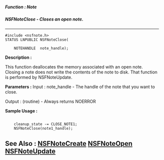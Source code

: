 ##### Function : Note
##### NSFNoteClose - Closes an open note.
---
```
#include <nsfnote.h>
STATUS LNPUBLIC NSFNoteClose(

	NOTEHANDLE  note_handle);
```
**Description :**

This function deallocates the memory associated with an open note.  Closing a 
note does not write the contents of the note to disk. That function is 
performed by NSFNoteUpdate.

**Parameters :**
Input :
note_handle  -  The handle of the note that you want to close.

Output :
(routine)  -  Always returns NOERROR



**Sample Usage :**
```

    cleanup_state -= CLOSE_NOTE1;
    NSFNoteClose(note1_handle);

```
**See Also :**
[NSFNoteCreate](/reference/Func/NSFNoteCreate)
[NSFNoteOpen](/reference/Func/NSFNoteOpen)
[NSFNoteUpdate](/reference/Func/NSFNoteUpdate)
---

